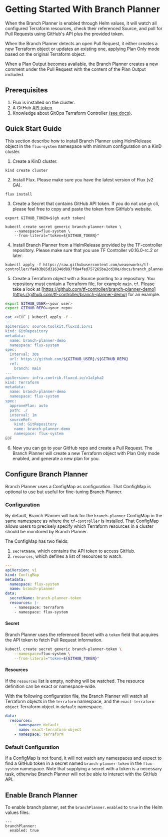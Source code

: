 # Getting Started With Branch Planner

When the Branch Planner is enabled through Helm values, it will watch all configured Terraform resources, check their referenced Source, and poll for Pull Requests using GitHub's API plus the provided token.

When the Branch Planner detects an open Pull Request, it either creates a new Terraform object or updates an existing one, applying Plan Only mode based on the original
Terraform object.

When a Plan Output becomes available, the Branch Planner creates a new comment under the Pull Request with the content of the Plan Output included.

## Prerequisites

1. Flux is installed on the cluster.
2. A GitHub [API token](./least-required-permissions.md).
3. Knowledge about GitOps Terraform Controller [(see docs)](https://weaveworks.github.io/tf-controller/).

## Quick Start Guide

This section describe how to install Branch Planner using HelmRelease object in the `flux-system` namespace with minimum configuration on a KinD cluster.

1. Create a KinD cluster.
```
kind create cluster
```

2. Install Flux. Please make sure you have the latest version of Flux (v2 GA).
```
flux install
```

3. Create a Secret that contains GitHub API token. If you do not use `gh` cli, please feel free to copy and paste the token from GitHub's website.
```
export GITHUB_TOKEN=$(gh auth token)

kubectl create secret generic branch-planner-token \
    --namespace=flux-system \
    --from-literal="token=${GITHUB_TOKEN}"
```

4. Install Branch Planner from a HelmRelease provided by the TF-controller repository. Please make sure that you use TF Controller v0.16.0-rc.2 or later.
```
kubectl apply -f https://raw.githubusercontent.com/weaveworks/tf-controller/fa4b3b85d316340d897fda4fed757265ba2cd30e/docs/branch_planner/release.yaml
```

5. Create a Terraform object with a Source pointing to a repository.
You repository must contain a Terraform file, for example `main.tf`.
Please take a look at [https://github.com/tf-controller/branch-planner-demo](https://github.com/tf-controller/branch-planner-demo) for an example.
```bash
export GITHUB_USER=<your user>
export GITHUB_REPO=<your repo>

cat <<EOF | kubectl apply -f -
---
apiVersion: source.toolkit.fluxcd.io/v1
kind: GitRepository
metadata:
  name: branch-planner-demo
  namespace: flux-system
spec:
  interval: 30s
  url: https://github.com/${GITHUB_USER}/${GITHUB_REPO}
  ref:
    branch: main
---
apiVersion: infra.contrib.fluxcd.io/v1alpha2
kind: Terraform
metadata:
  name: branch-planner-demo
  namespace: flux-system
spec:
  approvePlan: auto
  path: ./
  interval: 1m
  sourceRef:
    kind: GitRepository
    name: branch-planner-demo
    namespace: flux-system
EOF
```
6. Now you can go to your GitHub repo and create a Pull Request. The Branch Planner will create a new Terraform object with Plan Only mode enabled, and generate a new plan for you.

## Configure Branch Planner

Branch Planner uses a ConfigMap as configuration. That ConfigMap is optional to use but useful for fine-tuning Branch Planner.

### Configuration

By default, Branch Planner will look for the `branch-planner` ConfigMap in the same namespace as where the `tf-controller` is installed.
That ConfigMap allows users to precisely specify which Terraform resources in a cluster should be monitored by Branch Planner.

The ConfigMap has two fields:

1. `secretName`, which contains the API token to access GitHub.
2. `resources`, which defines a list of resources to watch.

```yaml
---
apiVersion: v1
kind: ConfigMap
metadata:
  namespace: flux-system
  name: branch-planner
data:
  secretName: branch-planner-token
  resources: |-
    - namespace: terraform
    - namespace: flux-system
```

#### Secret

Branch Planner uses the referenced Secret with a `token` field that acquires the
API token to fetch Pull Request information.

```bash
kubectl create secret generic branch-planner-token \
    --namespace=flux-system \
    --from-literal="token=${GITHUB_TOKEN}"
```

#### Resources

If the `resources` list is empty, nothing will be watched. The resource definition
can be exact or namespace-wide.

With the following configuration file, the Branch Planner will watch all Terraform objects in
the `terraform` namespace, and the `exact-terraform-object` Terraform object in
`default` namespace.

```yaml
data:
  resources:
    - namespace: default
      name: exact-terraform-object
    - namespace: terraform
```

### Default Configuration

If a ConfigMap is not found, it will not watch any namespaces and expect to find a GitHub token in a secret named `branch-planner-token` in the `flux-system` namespace.
Note that supplying a secret with a token is a necessary task, otherwise Branch Planner will not be able to interact with the GitHub API. 

## Enable Branch Planner

To enable branch planner, set the `branchPlanner.enabled` to `true` in the Helm
values files.

```
---
branchPlanner:
  enabled: true
```
